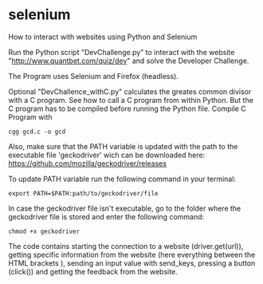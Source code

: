 # selenium
How to interact with websites using Python and Selenium

Run the Python script "DevChallenge.py" to interact with the website "http://www.quantbet.com/quiz/dev" and solve the Developer Challenge.

The Program uses Selenium and Firefox (headless).

Optional "DevChallence_withC.py" calculates the greates common divisor with a C program. See how to call a C program from within Python. But the C program has to be compiled before running the Python file. Compile C Program with

```
cgg gcd.c -o gcd
```

Also, make sure that the PATH variable is updated with the path to the executable file 'geckodriver' wich can be downloaded here: https://github.com/mozilla/geckodriver/releases

To update PATH variable run the following command in your terminal:

```
export PATH=$PATH:path/to/geckodriver/file
```

In case the geckodriver file isn't executable, go to the folder where the geckodriver file is stored and enter the following command:
```
chmod +x geckodriver
```


The code contains starting the connection to a website (driver.get(url)), getting specific information from the website (here everything between the HTML brackets <strong></strong>), sending an input value with send_keys, pressing a button (click()) and getting the feedback from the website.
